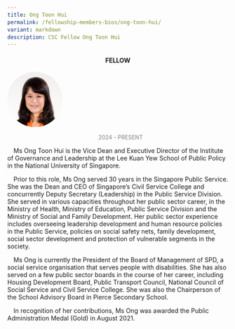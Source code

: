 ```yaml
---
title: Ong Toon Hui
permalink: /fellowship-members-bios/ong-toon-hui/
variant: markdown
description: CSC Fellow Ong Toon Hui
---
```

<style>
.fellow-image-pic {
	border-radius: 50%;
	height: 25% !important;
	width: 25% !important;
	}
	
fellow-img {
		text-align: center;
	}

.fellow-tenure {
	text-align: center;
	color: grey;
	font-size: 0.9em;
	}	
p {
	text-indent: 1em;
	}
</style>
<h4 style="text-align:center;">FELLOW</h4>

<div class="fellow-img">
<img class="fellow-image-pic" src="/images/FellowshipImages/Fellowship_Ong_Toon_Hui.jpg">
<p class="fellow-tenure">2024 - PRESENT</p>
</div>

<p>
Ms Ong Toon Hui is the Vice Dean and Executive Director of the Institute of Governance and Leadership at the Lee Kuan Yew School of Public Policy in the National University of Singapore.
</p>
<p>
Prior to this role, Ms Ong served 30 years in the Singapore Public Service. She was the Dean and CEO of Singapore’s Civil Service College and concurrently Deputy Secretary (Leadership) in the Public Service Division.  She served in various capacities throughout her public sector career, in the Ministry of Health, Ministry of Education, Public Service Division and the Ministry of Social and Family Development.  Her public sector experience includes overseeing leadership development and human resource policies in the Public Service, policies on social safety nets, family development, social sector development and protection of vulnerable segments in the society.
</p>
<p>
Ms Ong is currently the President of the Board of Management of SPD, a social service organisation that serves people with disabilities. She has also served on a few public sector boards in the course of her career, including Housing Development Board, Public Transport Council, National Council of Social Service and Civil Service College.  She was also the Chairperson of the School Advisory Board in Pierce Secondary School.
</p>
<p>
In recognition of her contributions, Ms Ong was awarded the Public Administration Medal (Gold) in August 2021.
</p>